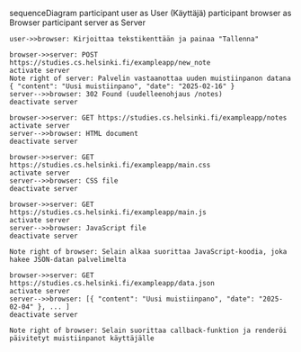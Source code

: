 sequenceDiagram
    participant user as User (Käyttäjä)
    participant browser as Browser
    participant server as Server

    user->>browser: Kirjoittaa tekstikenttään ja painaa "Tallenna"
    
    browser->>server: POST https://studies.cs.helsinki.fi/exampleapp/new_note
    activate server
    Note right of server: Palvelin vastaanottaa uuden muistiinpanon datana { "content": "Uusi muistiinpano", "date": "2025-02-16" }
    server-->>browser: 302 Found (uudelleenohjaus /notes)
    deactivate server
    
    browser->>server: GET https://studies.cs.helsinki.fi/exampleapp/notes
    activate server
    server-->>browser: HTML document
    deactivate server
    
    browser->>server: GET https://studies.cs.helsinki.fi/exampleapp/main.css
    activate server
    server-->>browser: CSS file
    deactivate server
    
    browser->>server: GET https://studies.cs.helsinki.fi/exampleapp/main.js
    activate server
    server-->>browser: JavaScript file
    deactivate server
    
    Note right of browser: Selain alkaa suorittaa JavaScript-koodia, joka hakee JSON-datan palvelimelta
    
    browser->>server: GET https://studies.cs.helsinki.fi/exampleapp/data.json
    activate server
    server-->>browser: [{ "content": "Uusi muistiinpano", "date": "2025-02-04" }, ... ]
    deactivate server
    
    Note right of browser: Selain suorittaa callback-funktion ja renderöi päivitetyt muistiinpanot käyttäjälle
